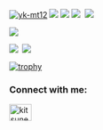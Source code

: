 [![yk-mt12](https://komarev.com/ghpvc/?username=yk-mt12)](https://github.com/yk-mt12/yk-mt12/)
[![](https://img.shields.io/github/followers/yk-mt12?label=follow&logo=github&style=flat)](https://github.com/yk-mt12)
[![](https://qiita-badge.apiapi.app/s/kitsune_yk/posts.svg)](http://qiita.com/kitsune_yk)
[![](https://qiita-badge.apiapi.app/s/kitsune_yk/contributions.svg)](http://qiita.com/kitsune_yk)
[![]()]()
[![](https://zenn.badge.nikaera.com/s/kitsune_yk/articles?style=plastic)](https://zenn.dev/kitsune_yk/articles)


![](https://github-profile-summary-cards.vercel.app/api/cards/profile-details?username=yk-mt12&theme=github_dark)

<div style="display: flex; margin-bottom: 16px;">
<a style="margin-right: 4px;" href="https://github.com/anuraghazra/github-readme-stats">
  <img align="left" src="https://github-readme-stats.vercel.app/api/top-langs/?username=yk-mt12&show_icons=true&theme=github_dark&count_private=true" />
</a>
<a href="https://github.com/anuraghazra/github-readme-stats">
  <img align="left" src="https://github-readme-stats.vercel.app/api?username=yk-mt12&count_private=true&show_icons=true&theme=github_dark&line_height=40" />
</a>
</div>

[![trophy](https://github-profile-trophy.vercel.app/?username=yk-mt12&theme=onedark)](https://github.com/ryo-ma/github-profile-trophy)

<h3 align="left">Connect with me:</h3>
<p align="left">
<a href="https://twitter.com/kitsune_yk" target="blank"><img align="center" src="https://raw.githubusercontent.com/rahuldkjain/github-profile-readme-generator/master/src/images/icons/Social/twitter.svg" alt="kitsune_yk" height="30" width="40" /></a>
</p>

